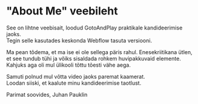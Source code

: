 # "About Me" veebileht
See on lihtne veebisait, loodud GotoAndPlay praktikale kandideerimise jaoks.  
Tegin selle kasutades keskonda Webflow tasuta versiooni.  

Ma pean tõdema, et ma ise ei ole sellega päris rahul. 
Enesekriitikana ütlen, et see tundub tühi ja võiks sisaldada rohkem huvipakkuvaid elemente.  
Kahjuks aga oli mul ülikooli tõttu tõesti vähe aega.  

Samuti polnud mul võtta video jaoks paremat kaamerat.  
Loodan siiski, et kaalute minu kandideerimise taotlust.  

Parimat soovides,
Juhan Pauklin
